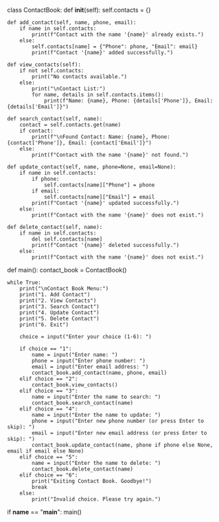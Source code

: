 class ContactBook:
    def __init__(self):
        self.contacts = {}

    def add_contact(self, name, phone, email):
        if name in self.contacts:
            print(f"Contact with the name '{name}' already exists.")
        else:
            self.contacts[name] = {"Phone": phone, "Email": email}
            print(f"Contact '{name}' added successfully.")

    def view_contacts(self):
        if not self.contacts:
            print("No contacts available.")
        else:
            print("\nContact List:")
            for name, details in self.contacts.items():
                print(f"Name: {name}, Phone: {details['Phone']}, Email: {details['Email']}")

    def search_contact(self, name):
        contact = self.contacts.get(name)
        if contact:
            print(f"\nFound Contact: Name: {name}, Phone: {contact['Phone']}, Email: {contact['Email']}")
        else:
            print(f"Contact with the name '{name}' not found.")

    def update_contact(self, name, phone=None, email=None):
        if name in self.contacts:
            if phone:
                self.contacts[name]["Phone"] = phone
            if email:
                self.contacts[name]["Email"] = email
            print(f"Contact '{name}' updated successfully.")
        else:
            print(f"Contact with the name '{name}' does not exist.")

    def delete_contact(self, name):
        if name in self.contacts:
            del self.contacts[name]
            print(f"Contact '{name}' deleted successfully.")
        else:
            print(f"Contact with the name '{name}' does not exist.")


def main():
    contact_book = ContactBook()

    while True:
        print("\nContact Book Menu:")
        print("1. Add Contact")
        print("2. View Contacts")
        print("3. Search Contact")
        print("4. Update Contact")
        print("5. Delete Contact")
        print("6. Exit")

        choice = input("Enter your choice (1-6): ")

        if choice == "1":
            name = input("Enter name: ")
            phone = input("Enter phone number: ")
            email = input("Enter email address: ")
            contact_book.add_contact(name, phone, email)
        elif choice == "2":
            contact_book.view_contacts()
        elif choice == "3":
            name = input("Enter the name to search: ")
            contact_book.search_contact(name)
        elif choice == "4":
            name = input("Enter the name to update: ")
            phone = input("Enter new phone number (or press Enter to skip): ")
            email = input("Enter new email address (or press Enter to skip): ")
            contact_book.update_contact(name, phone if phone else None, email if email else None)
        elif choice == "5":
            name = input("Enter the name to delete: ")
            contact_book.delete_contact(name)    
        elif choice == "6":
            print("Exiting Contact Book. Goodbye!")
            break
        else:
            print("Invalid choice. Please try again.")


if __name__ == "__main__":
    main()
